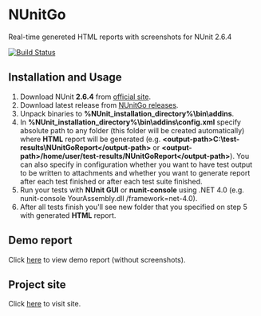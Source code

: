 # NUnitGo
Real-time genereted HTML reports with screenshots for NUnit 2.6.4

[![Build Status](https://travis-ci.org/elv1s42/NUnitGo.svg?branch=master)](https://travis-ci.org/elv1s42/NUnitGo)

## Installation and Usage

 1. Download NUnit **2.6.4** from [official site](http://www.nunit.org/).
 2. Download latest release from [NUnitGo releases](https://github.com/elv1s42/NUnitGo/releases).
 3. Unpack binaries to **%NUnit_installation_directory%\bin\addins**.
 4. In **%NUnit_installation_directory%\bin\addins\config.xml** specify absolute path to any folder (this folder will be created automatically) where **HTML** report will be generated (e.g. **&lt;output-path>C:\test-results\NUnitGoReport&lt;/output-path>** or **&lt;output-path>/home/user/test-results/NUnitGoReport&lt;/output-path>**). You can also specify in configuration whether you want to have test output to be written to attachments and whether you want to generate report after each test finished or after each test suite finished.
 6. Run your tests with **NUnit GUI** or **nunit-console** using .NET 4.0 (e.g. nunit-console YourAssembly.dll /framework=net-4.0).
 7. After all tests finish you'll see new folder that you specified on step 5 with generated **HTML** report.

## Demo report

Click [here](elv1s42.github.io/NUnitGo/reportexample/) to view demo report (without screenshots).

## Project site

Click [here](http://elv1s42.github.io/NUnitGo/) to visit site.
